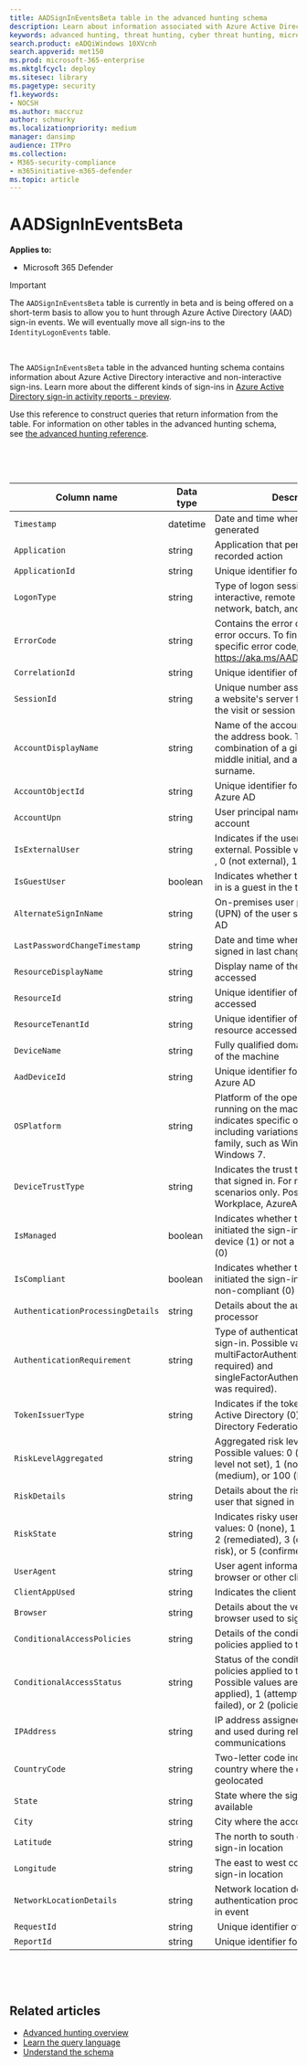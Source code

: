 ```yaml
---
title: AADSignInEventsBeta table in the advanced hunting schema
description: Learn about information associated with Azure Active Directory sign-in events table of the advanced hunting schema
keywords: advanced hunting, threat hunting, cyber threat hunting, microsoft threat protection, microsoft 365, mtp, m365, search, query, telemetry, schema reference, kusto, table, column, data type, description, AlertInfo, alert, entities, evidence, file, IP address, device, machine, user, account, identity, AAD
search.product: eADQiWindows 10XVcnh
search.appverid: met150
ms.prod: microsoft-365-enterprise
ms.mktglfcycl: deploy
ms.sitesec: library
ms.pagetype: security
f1.keywords:
- NOCSH
ms.author: maccruz
author: schmurky
ms.localizationpriority: medium
manager: dansimp
audience: ITPro
ms.collection: 
- M365-security-compliance 
- m365initiative-m365-defender 
ms.topic: article
---
```

# AADSignInEventsBeta

**Applies to:**

- Microsoft 365 Defender

> [!IMPORTANT]
> The ```AADSignInEventsBeta``` table is currently in beta and is being offered on a short-term basis to allow you to hunt through Azure Active Directory (AAD) sign-in events. We will eventually move all sign-ins to the ```IdentityLogonEvents``` table.

 

The ```AADSignInEventsBeta``` table in the advanced hunting schema contains
information about Azure Active Directory interactive and non-interactive
sign-ins. Learn more about the different kinds of sign-ins in [Azure
Active Directory sign-in activity reports -
preview](https://docs.microsoft.com/azure/active-directory/reports-monitoring/concept-all-sign-ins).

Use this reference to construct queries that return information from the table.
For information on other tables in the advanced hunting schema, see [the
advanced hunting
reference](https://docs.microsoft.com/windows/security/threat-protection/microsoft-defender-atp/advanced-hunting-reference).

 

 

| **Column name**                 | **Data type** | **Description**                                                                                                                                                                     |
|---------------------------------|---------------|-------------------------------------------------------------------------------------------------------------------------------------------------------------------------------------|
| ```Timestamp```                       | datetime      | Date and time when the record was generated                                                                                                                                         |
| ```Application```                     | string        | Application that performed the recorded action                                                                                                                                       |
| ```ApplicationId```                   | string        | Unique identifier for the application                                                                                                                                               |
| ```LogonType```                       | string        | Type of logon session, specifically interactive, remote interactive (RDP), network, batch, and service                                                                              |
| ```ErrorCode```                       | string        | Contains the error code if a sign-in error occurs. To find a description of a specific error code, visit <https://aka.ms/AADsigninsErrorCodes>.                                     |
| ```CorrelationId```                   | string        | Unique identifier of the sign-in event                                                                                                                                              |
| ```SessionId```                       | string        | Unique number assigned to a user by a website's server for the duration of the visit or session                                                                                     |
| ```AccountDisplayName```              | string        | Name of the account user displayed in the address book. Typically a combination of a given or first name, a middle initial, and a last name or surname.                             |
| ```AccountObjectId```                 | string        | Unique identifier for the account in Azure AD                                                                                                                                       |
| ```AccountUpn```                      | string        | User principal name (UPN) of the account                                                                                                                                            |
| ```IsExternalUser```                  | string        | Indicates if the user that signed in is external. Possible values: -1 (not set) , 0 (not external), 1 (external).                                                                   |
| ```IsGuestUser```                     | boolean       | Indicates whether the user that signed in is a guest in the tenant                                                                                                                  |
| ```AlternateSignInName```             | string        | On-premises user principal name (UPN) of the user signing in to Azure AD                                                                                                            |
| ```LastPasswordChangeTimestamp```     | string        | Date and time when the user that signed in last changed their password                                                                                                              |
| ```ResourceDisplayName```             | string        | Display name of the resource accessed                                                                                                                                               |
| ```ResourceId```                      | string        | Unique identifier of the resource accessed                                                                                                                                          |
| ```ResourceTenantId```                | string        | Unique identifier of the tenant of the resource accessed                                                                                                                            |
| ```DeviceName```                      | string        | Fully qualified domain name (FQDN) of the machine                                                                                                                                   |
| ```AadDeviceId```                     | string   |      Unique identifier for the device in Azure AD                                                                                                                                                                               |
| ```OSPlatform```                      | string        | Platform of the operating system running on the machine. This indicates specific operating systems, including variations within the same family, such as Windows 10 and Windows 7.  |
| ```DeviceTrustType```                 | string        | Indicates the trust type of the device that signed in. For managed device scenarios only. Possible values are Workplace, AzureAd, and ServerAd.                                     |
| ```IsManaged```                       | boolean       | Indicates whether the device that initiated the sign-in is a managed device (1) or not a managed device (0)                                                                         |
| ```IsCompliant```                     | boolean       | Indicates whether the device that initiated the sign-in is compliant (1) or non-compliant (0)                                                                                       |
| ```AuthenticationProcessingDetails``` | string        | Details about the authentication processor                                                                                                                                          |
| ```AuthenticationRequirement```       | string        | Type of authentication required for the sign-in. Possible values: multiFactorAuthentication (MFA was required) and singleFactorAuthentication (no MFA was required).                |
| ```TokenIssuerType```                 | string        | Indicates if the token issuer is Azure Active Directory (0) or Active Directory Federation Services (1)                                                                             |
| ```RiskLevelAggregated```                       | string        | Aggregated risk level during sign-in. Possible values: 0 (aggregated risk level not set), 1 (none), 10 (low), 50 (medium), or 100 (high).                               |
| ```RiskDetails```                      | string        | Details about the risky state of the user that signed in                                                                                                                            |
| ```RiskState```                       | string        | Indicates risky user state. Possible values: 0 (none), 1 (confirmed safe), 2 (remediated), 3 (dismissed), 4 (at risk), or 5 (confirmed compromised).                                |
| ```UserAgent```                       | string        | User agent information from the web browser or other client application                                                                                                             |
| ```ClientAppUsed```                   | string        | Indicates the client app used                                                                                                                                                       |
| ```Browser```                         | string        | Details about the version of the browser used to sign in                                                                                                                            |
| ```ConditionalAccessPolicies```       | string        | Details of the conditional access policies applied to the sign-in event                                                                                                             |
| ```ConditionalAccessStatus```         | string        | Status of the conditional access policies applied to the sign-in. Possible values are 0 (policies applied), 1 (attempt to apply policies failed), or 2 (policies not applied).      |
| ```IPAddress```                       | string        | IP address assigned to the endpoint and used during related network communications                                                                                                  |
| ```CountryCode```                     | string        | Two-letter code indicating the country where the client IP address is geolocated                                                                                                    |
| ```State```                           | string        | State where the sign-in occurred, if available                                                                                                                                      |
| ```City```                            | string        | City where the account user is located                                                                                                                                              |
| ```Latitude```                        | string        | The north to south coordinates of the sign-in location                                                                                                                              |
| ```Longitude```                       | string        | The east to west coordinates of the sign-in location                                                                                                                                |
| ```NetworkLocationDetails```          | string        | Network location details of the authentication processor of the sign-in event                                                                                                       |
| ```RequestId```                       | string        |  Unique identifier of the request                                                                                                                                                   |
|```ReportId``` | string | Unique identifier for the event |

 

 

## Related articles

-   [Advanced hunting
    overview](https://docs.microsoft.com/windows/security/threat-protection/microsoft-defender-atp/advanced-hunting-overview)
-   [Learn the query
    language](https://docs.microsoft.com/windows/security/threat-protection/microsoft-defender-atp/advanced-hunting-query-language)
-   [Understand the
    schema](https://docs.microsoft.com/windows/security/threat-protection/microsoft-defender-atp/advanced-hunting-schema-reference)

 
